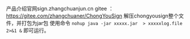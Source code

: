 产品介绍官网sign.zhangchuanjun.cn
gitee ： https://gitee.com/zhangchuaner/ChongYouSign
解压chongyousign整个文件，并打包为jar包
使用命令 `nohup java -jar xxxxx.jar  > xxxxxlog.file  2>&1 &`  即可运行。
